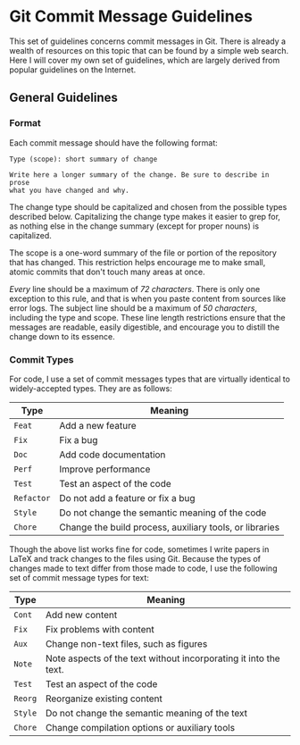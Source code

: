 # Git Commit Message Guidelines

This set of guidelines concerns commit messages in Git. There is already a
wealth of resources on this topic that can be found by a simple web search. Here
I will cover my own set of guidelines, which are largely derived from popular
guidelines on the Internet.

## General Guidelines

### Format

Each commit message should have the following format:

```
Type (scope): short summary of change

Write here a longer summary of the change. Be sure to describe in prose
what you have changed and why.
```

The change type should be capitalized and chosen from the possible types
described below. Capitalizing the change type makes it easier to grep for, as
nothing else in the change summary (except for proper nouns) is capitalized.

The scope is a one-word summary of the file or portion of the repository that
has changed. This restriction helps encourage me to make small, atomic commits
that don't touch many areas at once.

*Every* line should be a maximum of *72 characters*. There is only one exception
to this rule, and that is when you paste content from sources like error logs.
The subject line should be a maximum of *50 characters*, including the type and
scope. These line length restrictions ensure that the messages are readable,
easily digestible, and encourage you to distill the change down to its essence.

### Commit Types

For code, I use a set of commit messages types that are virtually identical to
widely-accepted types. They are as follows:

Type | Meaning
---- | -------
`Feat` | Add a new feature
`Fix` | Fix a bug
`Doc` | Add code documentation
`Perf` | Improve performance
`Test` | Test an aspect of the code
`Refactor` | Do not add a feature or fix a bug
`Style` | Do not change the semantic meaning of the code
`Chore` | Change the build process, auxiliary tools, or libraries

Though the above list works fine for code, sometimes I write papers in LaTeX and
track changes to the files using Git. Because the types of changes made to text
differ from those made to code, I use the following set of commit message types
for text:

Type | Meaning
---- | -------
`Cont` | Add new content
`Fix` | Fix problems with content
`Aux` | Change non-text files, such as figures
`Note` | Note aspects of the text without incorporating it into the text.
`Test` | Test an aspect of the code
`Reorg` | Reorganize existing content
`Style` | Do not change the semantic meaning of the text
`Chore` | Change compilation options or auxiliary tools
